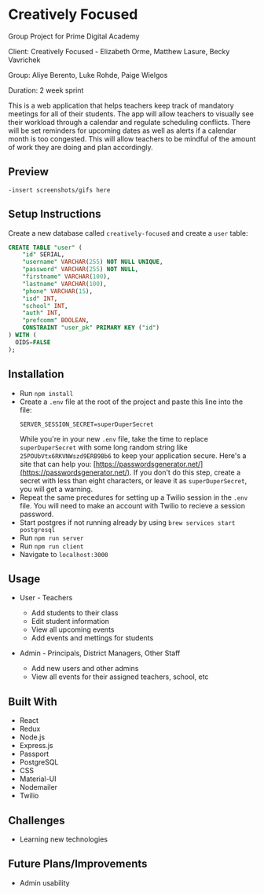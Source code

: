 # Creatively Focused
Group Project for Prime Digital Academy

Client: Creatively Focused - Elizabeth Orme, Matthew Lasure, Becky Vavrichek

Group: Aliye Berento, Luke Rohde, Paige Wielgos

Duration: 2 week sprint

This is a web application that helps teachers keep track of mandatory meetings for all of their students. The app will allow teachers to visually see their workload through a calendar and regulate scheduling conflicts. There will be set reminders for upcoming dates as well as alerts if a calendar month is too congested. This will allow teachers to be mindful of the amount of work they are doing and plan accordingly.


## Preview
    -insert screenshots/gifs here


## Setup Instructions

Create a new database called `creatively-focused` and create a `user` table:

```SQL
CREATE TABLE "user" (
	"id" SERIAL,
	"username" VARCHAR(255) NOT NULL UNIQUE,
	"password" VARCHAR(255) NOT NULL,
	"firstname" VARCHAR(100),
	"lastname" VARCHAR(100),
	"phone" VARCHAR(15),
	"isd" INT,
	"school" INT,
	"auth" INT,
	"prefcomm" BOOLEAN,
	CONSTRAINT "user_pk" PRIMARY KEY ("id")
) WITH (
  OIDS=FALSE
);
```

## Installation

* Run `npm install`
* Create a `.env` file at the root of the project and paste this line into the file:
    ```
    SERVER_SESSION_SECRET=superDuperSecret
    ```
    While you're in your new `.env` file, take the time to replace `superDuperSecret` with some long random string like `25POUbVtx6RKVNWszd9ERB9Bb6` to keep your application secure. Here's a site that can help you: [https://passwordsgenerator.net/](https://passwordsgenerator.net/). If you don't do this step, create a secret with less than eight characters, or leave it as `superDuperSecret`, you will get a warning.
* Repeat the same precedures for setting up a Twilio session in the `.env` file. You will need to make an account with Twilio to recieve a session password.
* Start postgres if not running already by using `brew services start postgresql`
* Run `npm run server`
* Run `npm run client`
* Navigate to `localhost:3000`


## Usage

* User - Teachers
    - Add students to their class
    - Edit student information
    - View all upcoming events
    - Add events and mettings for students

* Admin - Principals, District Managers, Other Staff
    - Add new users and other admins
    - View all events for their assigned teachers, school, etc


## Built With

* React
* Redux
* Node.js
* Express.js
* Passport
* PostgreSQL
* CSS
* Material-UI
* Nodemailer
* Twilio


## Challenges

* Learning new technologies


## Future Plans/Improvements

* Admin usability



